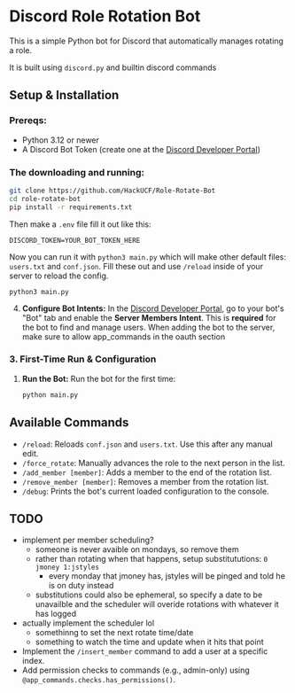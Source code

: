 # Discord Role Rotation Bot


This is a simple Python bot for Discord that automatically manages rotating a role.

It is built using `discord.py` and builtin discord commands

## Setup & Installation

### Prereqs:
* Python 3.12 or newer
* A Discord Bot Token (create one at the [Discord Developer Portal](https://discord.com/developers/applications))

### The downloading and running:


```bash
git clone https://github.com/HackUCF/Role-Rotate-Bot
cd role-rotate-bot
pip install -r requirements.txt
```
Then make a `.env` file fill it out like this:
```
DISCORD_TOKEN=YOUR_BOT_TOKEN_HERE
```
Now you can run it with `python3 main.py` which will make other default files: `users.txt` and `conf.json`. Fill these out and use `/reload` inside of your server to reload the config.
```
python3 main.py
```

4.  **Configure Bot Intents:**
    In the [Discord Developer Portal](https://discord.com/developers/applications), 
go to your bot's "Bot" tab and enable the **Server Members Intent**. This is **required**
for the bot to find and manage users. When adding the bot to the server, make sure to allow app_commands in
the oauth section

### 3. First-Time Run & Configuration

1.  **Run the Bot:**
    Run the bot for the first time:
    ```bash
    python main.py
    ```

## Available Commands

* `/reload`: Reloads `conf.json` and `users.txt`. Use this after any manual edit.
* `/force_rotate`: Manually advances the role to the next person in the list.
* `/add_member [member]`: Adds a member to the end of the rotation list.
* `/remove_member [member]`: Removes a member from the rotation list.
* `/debug`: Prints the bot's current loaded configuration to the console.

## TODO
* implement per member scheduling?
  * someone is never avaible on mondays, so remove them
  * rather than rotating when that happens, setup substitututions: `0 jmoney 1:jstyles` 
    * every monday that jmoney has, jstyles will be pinged and told he is on duty instead
  * substitutions could also be ephemeral, so specify a date to be unavailble and the scheduler will overide rotations with whatever it has logged
* actually implement the scheduler lol
  * somethinng to set the next rotate time/date
  * something to watch the time and update when it hits that point
* Implement the `/insert_member` command to add a user at a specific index.
* Add permission checks to commands (e.g., admin-only) using `@app_commands.checks.has_permissions()`.
